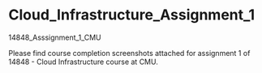 # Cloud_Infrastructure_Assignment_1
14848_Asssignment_1_CMU

Please find course completion screenshots attached for assignment 1 of 14848 - Cloud Infrastructure course at CMU.

